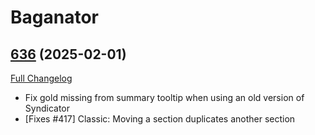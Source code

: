 # Baganator

## [636](https://github.com/Baganator/Baganator/tree/636) (2025-02-01)
[Full Changelog](https://github.com/Baganator/Baganator/compare/635...636) 

- Fix gold missing from summary tooltip when using an old version of Syndicator  
- [Fixes #417] Classic: Moving a section duplicates another section  
